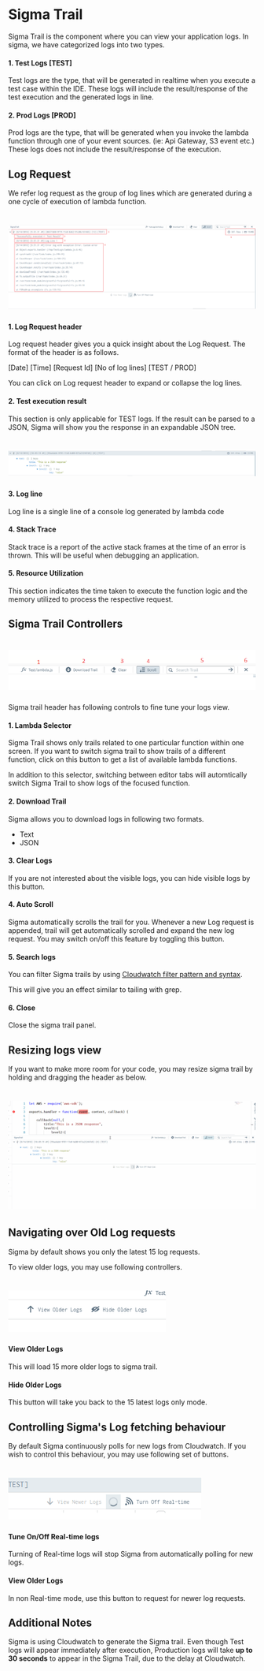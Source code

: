 # Sigma Trail

Sigma Trail is the component where you can view your application logs. In sigma, we have categorized logs into two types.

#### 1. Test Logs [TEST]

Test logs are the type, that will be generated in realtime when you execute a test case within the IDE. These logs will include the result/response of the test execution and the generated logs in line.

#### 2. Prod Logs [PROD]

Prod logs are the type, that will be generated when you invoke the lambda function through one of your event sources. (ie: Api Gateway, S3 event etc.)
These logs does not include the result/response of the execution.

## Log Request

We refer log request as the group of log lines which are generated during a one cycle of execution of lambda function.

# ![](images/test_log.png)

#### 1. Log Request header

Log request header gives you a quick insight about the Log Request. The format of the header is as follows.

[Date] [Time] [Request Id] [No of log lines] [TEST / PROD]

You can click on Log request header to expand or collapse the log lines.

#### 2. Test execution result

This section is only applicable for TEST logs. If the result can be parsed to a JSON, Sigma will show you the response in an expandable JSON tree.

# ![](images/json_logs.png)

#### 3. Log line

Log line is a single line of a console log generated by lambda code

#### 4. Stack Trace

Stack trace is a report of the active stack frames at the time of an error is thrown. This will be useful when debugging an application.

#### 5. Resource Utilization

This section indicates the time taken to execute the function logic and the memory utilized to process the respective request.

## Sigma Trail Controllers

# ![](images/trail_controllers.png)

Sigma trail header has following controls to fine tune your logs view.

#### 1. Lambda Selector
 
 Sigma Trail shows only trails related to one particular function within one screen. If you want to switch sigma trail to show trails of a different function, click on this button to get a list of available lambda functions.
 
 In addition to this selector, switching between editor tabs will automtically switch Sigma Trail to show logs of the focused function.
 
#### 2. Download Trail
 
 Sigma allows you to download logs in following two formats.
 
 * Text
 * JSON
 
#### 3. Clear Logs
 
 If you are not interested about the visible logs, you can hide visible logs by this button.
 
#### 4. Auto Scroll 
 
 Sigma automatically scrolls the trail for you. Whenever a new Log request is appended, trail will get automatically scrolled and expand the new log request. You may switch on/off this feature by toggling this button.
 
#### 5. Search logs
 
You can filter Sigma trails by using [Cloudwatch filter pattern and syntax](https://docs.aws.amazon.com/AmazonCloudWatch/latest/logs/FilterAndPatternSyntax.html).

This will give you an effect similar to tailing with grep.

#### 6. Close

Close the sigma trail panel.

## Resizing logs view

If you want to make more room for your code, you may resize sigma trail by holding and dragging the header as below.

# ![](images/trail_resize.gif)

## Navigating over Old Log requests

Sigma by default shows you only the latest 15 log requests.

To view older logs, you may use following controllers.

# ![](images/older_logs_buttons.png)

#### View Older Logs

This will load 15 more older logs to sigma trail. 

#### Hide Older Logs

This button will take you back to the 15 latest logs only mode.

## Controlling Sigma's Log fetching behaviour

By default Sigma continuously polls for new logs from Cloudwatch. If you wish to control this behaviour, you may use following set of buttons.

# ![](images/new_logs_buttons.png)

#### Tune On/Off Real-time logs
Turning of Real-time logs will stop Sigma from automatically polling for new logs.

#### View Older Logs
In non Real-time mode, use this button to request for newer log requests.

## Additional Notes

Sigma is using Cloudwatch to generate the Sigma trail. Even though Test logs will appear immediately after execution, Production logs will take **up to 30 seconds** to appear in the Sigma Trail, due to the delay at Cloudwatch.





